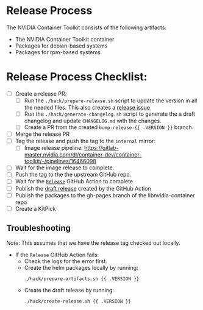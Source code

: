 # Release Process

The NVIDIA Container Toolkit consists of the following artifacts:
- The NVIDIA Container Toolkit container
- Packages for debian-based systems
- Packages for rpm-based systems

# Release Process Checklist:
- [ ] Create a release PR:
    - [ ] Run the `./hack/prepare-release.sh` script to update the version in all the needed files. This also creates a [release issue](https://github.com/NVIDIA/cloud-native-team/issues?q=is%3Aissue+is%3Aopen+label%3Arelease)
    - [ ] Run the `./hack/generate-changelog.sh` script to generate the a draft changelog and update `CHANGELOG.md` with the changes.
    - [ ] Create a PR from the created `bump-release-{{ .VERSION }}` branch.
- [ ] Merge the release PR
- [ ] Tag the release and push the tag to the `internal` mirror:
    - [ ] Image release pipeline: https://gitlab-master.nvidia.com/dl/container-dev/container-toolkit/-/pipelines/16466098
- [ ] Wait for the image release to complete.
- [ ] Push the tag to the the upstream GitHub repo.
- [ ] Wait for the [`Release`](https://github.com/NVIDIA/k8s-device-plugin/actions/workflows/release.yaml) GitHub Action to complete
- [ ] Publish the [draft release](https://github.com/NVIDIA/k8s-device-plugin/releases) created by the GitHub Action
- [ ] Publish the packages to the gh-pages branch of the libnvidia-container repo
- [ ] Create a KitPick

## Troubleshooting

*Note*: This assumes that we have the release tag checked out locally.

- If the `Release` GitHub Action fails:
    - Check the logs for the error first.
    - Create the helm packages locally by running:
      ```bash
      ./hack/prepare-artifacts.sh {{ .VERSION }}
      ```
    - Create the draft release by running:
      ```bash
      ./hack/create-release.sh {{ .VERSION }}
      ```
